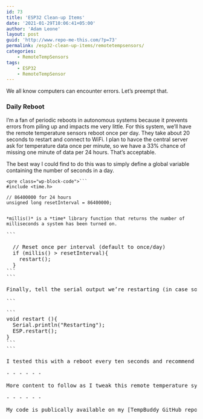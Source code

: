 ```yaml
---
id: 73
title: 'ESP32 Clean-up Items'
date: '2021-01-29T10:06:41+05:00'
author: 'Adam Leone'
layout: post
guid: 'http://www.repo-me-this.com/?p=73'
permalink: /esp32-clean-up-items/remotetempsensors/
categories:
    - RemoteTempSensors
tags:
    - ESP32
    - RemoteTempSensor
---
```


We all know computers can encounter errors. Let’s preempt that.

### Daily Reboot

I’m a fan of periodic reboots in autonomous systems because it prevents errors from piling up and impacts me very little. For this system, we’ll have the remote temperature sensors reboot once per day. They take about 20 seconds to restart and connect to WiFi. I plan to havce the central server ask for temperature data once per minute, so we have a 33% chance of missing one minute of data per 24 hours. That’s acceptable.

The best way I could find to do this was to simply define a global variable containing the number of seconds in a day.

```
<pre class="wp-block-code">```
#include <time.h>

// 86400000 for 24 hours
unsigned long resetInterval = 86400000;
```
```

*millis()* is a *time* library function that returns the number of milliseconds a system has been turned on.

```
<pre class="wp-block-code">```

  // Reset once per interval (default to once/day)
  if (millis() > resetInterval){
    restart();
  }
```
```

Finally, tell the serial output we’re restarting (in case someone’s listening) and reboot.

```
<pre class="wp-block-code">```
void restart (){
  Serial.println("Restarting");
  ESP.restart();
}
```
```

I tested this with a reboot every ten seconds and recommend you do to to validate that it works and your ESP32 connects to WiFi reliably.

- - - - - -

More content to follow as I tweak this remote temperature system.

- - - - - -

My code is publically available on my [TempBuddy GitHub repository](https://github.com/ildrummer/TempBuddy).